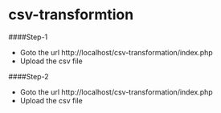 # csv-transformtion

####Step-1
* Goto the url http://localhost/csv-transformation/index.php
* Upload the csv file

####Step-2
* Goto the url http://localhost/csv-transformation/index.php
* Upload the csv file
